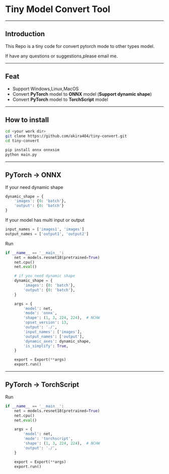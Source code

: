 # Tiny Model Convert Tool

---

## Introduction

This Repo is a tiny code for convert pytorch mode to other types model.

If have any questions or suggestions,please email me.

---

## Feat

- Support Windows,Linux,MacOS
- Convert **PyTorch** model to **ONNX** model (**Support dynamic shape**)
- Convert **PyTorch** model to **TorchScript** model

---

## How to install

```bash
cd <your work dir>
git clone https://github.com/akira4O4/tiny-convert.git
cd tiny-convert

pip install onnx onnxsim
python main.py
```

---

## PyTorch -> ONNX

If your need dynamic shape

```python
dynamic_shape = {
    'images': {0: 'batch'},
    'output': {0: 'batch'}
}
```

If your model has multi input or output

```python
input_names = ['images1', 'images']
output_names = ['output1', 'output2']
```

Run

```python
if __name__ == '__main__':
    net = models.resnet18(pretrained=True)
    net.cpu()
    net.eval()

    # if you need dynamic shape
    dynamic_shape = {
        'images': {0: 'batch'},
        'output': {0: 'batch'},
    }

    args = {
        'model': net,
        'mode': 'onnx',
        'shape': (1, 3, 224, 224),  # NCHW
        'opset_version': 13,
        'output': './',
        'input_names': ['images'],
        'output_names': ['output'],
        'dynamic_axes': dynamic_shape,
        'is_simplify': True,
    }

    export = Export(**args)
    export.run()

```

---

## PyTorch -> TorchScript

Run

```python
if __name__ == '__main__':
    net = models.resnet18(pretrained=True)
    net.cpu()
    net.eval()

    args = {
        'model': net,
        'mode': 'torchscript',
        'shape': (1, 3, 224, 224),  # NCHW
        'output': './',
    }

    export = Export(**args)
    export.run()
```
